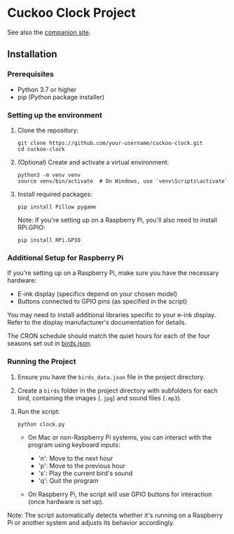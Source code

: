 # Cuckoo Clock Project

See also the [companion site](http://github.com/dnywh/cuckoo-clock-site).

## Installation

### Prerequisites

- Python 3.7 or higher
- pip (Python package installer)

### Setting up the environment

1. Clone the repository:

   ```
   git clone https://github.com/your-username/cuckoo-clock.git
   cd cuckoo-clock
   ```

2. (Optional) Create and activate a virtual environment:

   ```
   python3 -m venv venv
   source venv/bin/activate  # On Windows, use `venv\Scripts\activate`
   ```

3. Install required packages:

   ```
   pip install Pillow pygame
   ```

   Note: If you're setting up on a Raspberry Pi, you'll also need to install RPi.GPIO:

   ```
   pip install RPi.GPIO
   ```

### Additional Setup for Raspberry Pi

If you're setting up on a Raspberry Pi, make sure you have the necessary hardware:

- E-ink display (specifics depend on your chosen model)
- Buttons connected to GPIO pins (as specified in the script)

You may need to install additional libraries specific to your e-ink display. Refer to the display manufacturer's documentation for details.

The CRON schedule should match the quiet hours for each of the four seasons set out in [birds.json](birds.json).

### Running the Project

1. Ensure you have the `birds_data.json` file in the project directory.

2. Create a `birds` folder in the project directory with subfolders for each bird, containing the images (`.jpg`) and sound files (`.mp3`).

3. Run the script:

   ```
   python clock.py
   ```

   - On Mac or non-Raspberry Pi systems, you can interact with the program using keyboard inputs:

     - 'n': Move to the next hour
     - 'p': Move to the previous hour
     - 's': Play the current bird's sound
     - 'q': Quit the program

   - On Raspberry Pi, the script will use GPIO buttons for interaction (once hardware is set up).

Note: The script automatically detects whether it's running on a Raspberry Pi or another system and adjusts its behavior accordingly.
